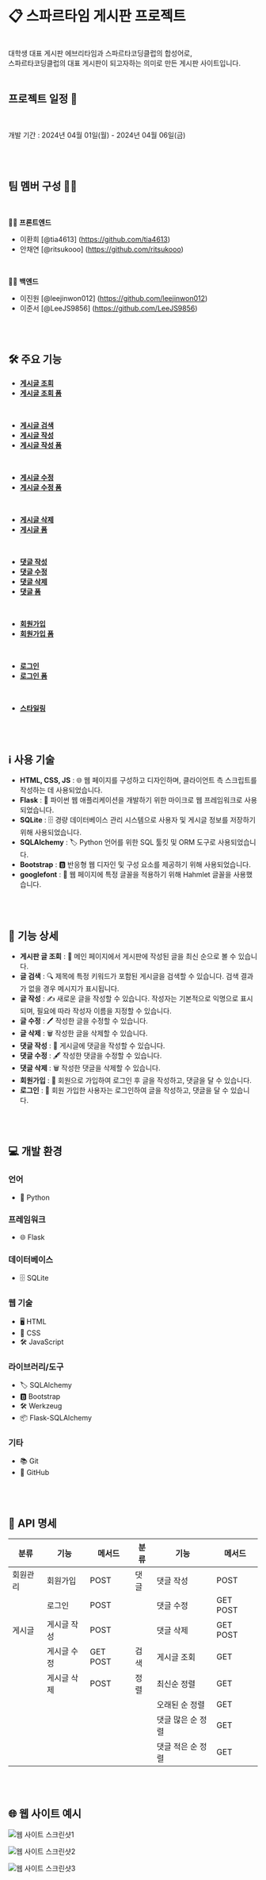 # 📋 스파르타임 게시판 프로젝트
<br/>
대학생 대표 게시판 에브리타임과 스파르타코딩클럽의 합성어로,
<br/>
스파르타코딩클럽의 대표 게시판이 되고자하는 의미로 만든 게시판 사이트입니다.

<br/>
<br/>

## 프로젝트 일정 📅
<br/>

개발 기간 : 2024년 04월 01일(월) - 2024년 04월 06일(금)

<br/>
<br/>

## 팀 멤버 구성 🧑‍💻

<br/>

👩‍💻 **프론트엔드**

- 이환희 [@tia4613] (https://github.com/tia4613)
- 안채연 [@ritsukooo] (https://github.com/ritsukooo)

<br/>

👨‍💻 **백엔드**

- 이진원 [@leejinwon012] (https://github.com/leejinwon012)
- 이준서 [@LeeJS9856] (https://github.com/LeeJS9856)

<br/>
<br/>


## 🛠️ 주요 기능

- **[게시글 조회](https://github.com/first-project-MessageBoard/project_MessageBoard/blob/master/app.py#L58)**
- **[게시글 조회 폼](https://github.com/first-project-MessageBoard/project_MessageBoard/blob/master/templates/index.html#L1)**

<br/>

- **[게시글 검색](https://github.com/first-project-MessageBoard/project_MessageBoard/blob/master/app.py#L67)**
- **[게시글 작성](https://github.com/first-project-MessageBoard/project_MessageBoard/blob/master/app.py#L85)**
- **[게시글 작성 폼](https://github.com/first-project-MessageBoard/project_MessageBoard/blob/master/templates/writing.html#L75)**

<br/>

- **[게시글 수정](https://github.com/first-project-MessageBoard/project_MessageBoard/blob/master/app.pyy#L169)**
- **[게시글 수정 폼](https://github.com/first-project-MessageBoard/project_MessageBoard/blob/master/templates/index.html#L81)**

<br/>

- **[게시글 삭제](https://github.com/first-project-MessageBoard/project_MessageBoard/blob/master/app.py#L188)**
- **[게시글 폼](https://github.com/first-project-MessageBoard/project_MessageBoard/blob/master/templates/edit.html#L1)**

<br/>

- **[댓글 작성](https://github.com/first-project-MessageBoard/project_MessageBoard/blob/master/app.py#L114)**
- **[댓글 수정](https://github.com/first-project-MessageBoard/project_MessageBoard/blob/master/app.py#L143)**
- **[댓글 삭제](https://github.com/first-project-MessageBoard/project_MessageBoard/blob/master/app.py#L157)**
- **[댓글 폼](https://github.com/first-project-MessageBoard/project_MessageBoard/blob/master/templates/post.html#L92)**

<br/>

- **[회원가입](https://github.com/first-project-MessageBoard/project_MessageBoard/blob/master/app.py#L230)**
- **[회원가입 폼](https://github.com/first-project-MessageBoard/project_MessageBoard/blob/master/templates/submit.html#L1)**

<br/>

- **[로그인](https://github.com/first-project-MessageBoard/project_MessageBoard/blob/master/app.py#L201)**
- **[로그인 폼](https://github.com/first-project-MessageBoard/project_MessageBoard/blob/master/templates/login.html#L1)**

<br/>

- **[스타일링](https://github.com/first-project-MessageBoard/project_MessageBoard/tree/master/static)**

<br/>
<br/>



## ℹ️ 사용 기술

- **HTML, CSS, JS** : 🌐 웹 페이지를 구성하고 디자인하며, 클라이언트 측 스크립트를 작성하는 데 사용되었습니다.
- **Flask** : 🐍 파이썬 웹 애플리케이션을 개발하기 위한 마이크로 웹 프레임워크로 사용되었습니다.
- **SQLite** : 🗄️ 경량 데이터베이스 관리 시스템으로 사용자 및 게시글 정보를 저장하기 위해 사용되었습니다.
- **SQLAlchemy** : 🏷️ Python 언어를 위한 SQL 툴킷 및 ORM 도구로 사용되었습니다.
- **Bootstrap** : 🅱️ 반응형 웹 디자인 및 구성 요소를 제공하기 위해 사용되었습니다.
- **googlefont** : 📝 웹 페이지에 특정 글꼴을 적용하기 위해 Hahmlet 글꼴을 사용했습니다.

<br/>
<br/>



## 🚀 기능 상세

- **게시판 글 조회** : 📝 메인 페이지에서 게시판에 작성된 글을 최신 순으로 볼 수 있습니다.
- **글 검색** : 🔍 제목에 특정 키워드가 포함된 게시글을 검색할 수 있습니다. 검색 결과가 없을 경우 메시지가 표시됩니다.
- **글 작성** : ✍️ 새로운 글을 작성할 수 있습니다. 작성자는 기본적으로 익명으로 표시되며, 필요에 따라 작성자 이름을 지정할 수 있습니다.
- **글 수정** : 🖊️ 작성한 글을 수정할 수 있습니다.
- **글 삭제** : 🗑️ 작성한 글을 삭제할 수 있습니다.
- **댓글 작성** : 💬 게시글에 댓글을 작성할 수 있습니다.
- **댓글 수정** : 🖋️ 작성한 댓글을 수정할 수 있습니다.
- **댓글 삭제** : 🗑️ 작성한 댓글을 삭제할 수 있습니다.
- **회원가입** : 📝 회원으로 가입하여 로그인 후 글을 작성하고, 댓글을 달 수 있습니다.
- **로그인** : 🔐 회원 가입한 사용자는 로그인하여 글을 작성하고, 댓글을 달 수 있습니다.

<br/>
<br/>


## 💻 개발 환경

### 언어

- 🐍 Python

### 프레임워크

- 🌐 Flask

### 데이터베이스

- 🗄️ SQLite

### 웹 기술

- 🖥️ HTML
- 🎨 CSS
- 🛠️ JavaScript

### 라이브러리/도구

- 🏷️ SQLAlchemy
- 🅱️ Bootstrap
- 🛠️ Werkzeug
- 📦 Flask-SQLAlchemy

### 기타

- 📚 Git
- 🔗 GitHub


<br/>
<br/>

## 🚀 API 명세

| 분류     | 기능            | 메서드 | 분류     | 기능            | 메서드 |
|----------|-----------------|--------|----------|-----------------|--------|
| 회원관리 | 회원가입        | POST   | 댓글     | 댓글 작성       | POST   |
|          | 로그인          | POST   |          | 댓글 수정       | GET POST |
| 게시글   | 게시글 작성     | POST   |          | 댓글 삭제       | GET POST |
|          | 게시글 수정     | GET POST |검색     | 게시글 조회     | GET    |
|          | 게시글 삭제     | POST   | 정렬     | 최신순 정렬     | GET    |
|          |                 |        |          |오래된 순 정렬 | GET    |
|          |                 |        |          |댓글 많은 순 정렬 | GET |
|          |                 |        |          |댓글 적은 순 정렬 | GET |


<br/>
<br/>

## 🌐 웹 사이트 예시

![웹 사이트 스크린샷1](https://github.com/first-project-MessageBoard/project_MessageBoard/blob/image/image_721.png)

![웹 사이트 스크린샷2](https://github.com/first-project-MessageBoard/project_MessageBoard/blob/image/image_722.png)

![웹 사이트 스크린샷3](https://github.com/first-project-MessageBoard/project_MessageBoard/blob/image/image_723.png)








